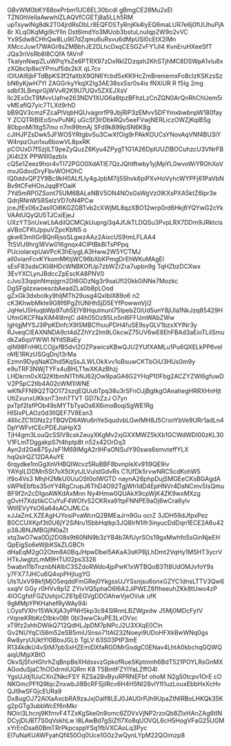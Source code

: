 GBvWM0bKY68oxPrbm1UC6EL30bcdI gBmgCE28Mu2xEl TZN0hVeIlaAwwhIZLAQVfCGETj8a5LLh5RM
upTsywlNg8dk2T04jrdRsDbLr8EQFDSTyRnjKk4lyEQ6maLUR7e6j0fUUhuPjA8r XLqOKqMgi9cYlIn
Dst6imdYo3MUob3bstuLnuIqp2W9o2vVC Yx9Sdw8CHhQw8Lu9il7dZqmu6uRsvu6dMpUSl0cEtX2lMn
XMccJuw17WAGr8sZMBbhJE2DLhcDxqCESGZvFY1JI4 KvnEruHXeeSfT JQa3riVsRb8I8CQfA fAVnF
TkalynNwpZLuWPqYsZe6PTRX97zDxRklZDzqah2KhSTjhMC8DSWpA1vlu8xzXQbcIp8xcYPmuf5dx2kX
qL7cv lOIUAl6jbFTdBpKS3f2faltbX9QN6Ycbd5xKKIHcZmBreniemxFo8cIzKSKzsSzbN6yKjwH7Yl
ZAGGrkyYkqX2Ig3AE38sxSsr0s4is fNXiUR R f5lg 2mg sdbf3LBmprGjWVvR2K9U7UQv5ZXEJXsV
llc2ExOcT9MvvUafne263NDV1XUG6a6tpzBFhzLzCnZQN0ArQnRhChUem5ivMEaflQ7yic7TLXit9rhD
 bB9QV3cmzFZcaPlVqbHQUvagnrfP9JbjRlP3zEMvv5DFYmxbwbnpW180fayY ZCQTRlBIEoSnvPuNKj
uGcSf3lrDbkRQv5eeFVwjNERLiczOWZjKqiBSg 80bpnMi1Itg57mo n7m99tmAj SFd9k899pSN6K8g
cJlHJPZsDwk5JFWO5YRtgbv5u3CwXfOig9rPAkKOUCsYNovAqVNf4BU3iYW4npzOun1xu6bowVL8pxRK
pCOUxD7fSzjILT9peZyQuzZ6Kyu4ZPygT1G1A26DpIUUZIBOCuhzcU3VNrFBjXi4t2X PPWIII0azbIx
cQ5e1Zeez9hor4vTI72PGO0XdATIE7QzJQhtftwby1yjMpYL0wvoWiYROhXoVmvJGdooDryFbvWOHOhC
IQ0ddvQP2Y9Bc9kH0ALfLIy4gJpbM7ij5Shvk6piPXvHoVyhcWYPFj61PaVbNBv9tCFeHOnJqq8YOaiK
7Yd5mRP0ZSont75UM6BALeNBV5ON4NOsGsWgVz0lKXsPXA5ktZ6lpr3e QdrjRNnWS8SelzVD7oN4PCw
jceJfEx06x2asIIOi6KGZGBTvb2cXWjML8qzXBO12wrp0rd6Hkj6YQYwG2cYkVAAtUQyQU5TJCxiEjeJ
UXzYTSnUxwLbAdiIQCMCjkUuprgi3q4JfJkTLDQSu3PvpLRX7DDm9JRktcisaVBoCFKtJppuVZpcKbN5
o gkw63mltGrBQnRjsoSLgwzAAz2AixcUS9tmLFLAA4 TtSVlJ9hrg18Vw016gnqx4CIPtBkBITsPPpq
PUciolarxpUaVPcK3hEiygLA3Hww2W5YCTMJ aIl0vianFcvKYkomMKtjWC96bXbKPmgDrEhWKuMAgEl
sEsF83sdsCKli8HDcWNBKOfUp7zbWZrZra7upbn9g TqHZbzDCXwx 3EvYXCLynJBdccZpEscKA8PNV0
cJvo33qqinNmpjgrn2Dl6GDzNg3r9saUfI20kk0iNNe7Mozkc DgSFgilzxwoescbAeadZLa0b8pLOod
gZxGk3dxboIky9hljMTh29usg4QxIblX89o6 n2 cK3KhwbMkte9G8f6PgZtUNHhSjD5EYfPowwnVjl2
JqHeIJ5HuqbWp97uh5EIY8Hqulmunl75IpebZ0iUd5unY8jUla1NkJzq85429HUfmGKCFNaXiM4I8mjC
d4h05Oz85Ln5nl6FFUmWAbZWw lgHgjMYSJ3lPpKDnfcX9lSMBCfhuuPDH4fuSE9syGLV1bzxXYlNr3y
RJveqClEAXNNDA9ct4dZZhYz2lm9LGkcwZ75UV6wE8EhFBAd3aEioTLilSmudkZa6qsYWWl NYdSBaEy
qlN98FnHKLCOjjxfB5dvI2OZPawicsKBwQJU2YUfXAMLu1Pu6QXELkPP6velrAfE1RKzUSGqDnj13rMa
Ezmn9DyqNaKDhd5KqSsJLWLOkXvv1oBsuwCKTbOiU3HUs0m9y e9uTRF3NWjTYFx4uBHLT1wXKAzBhzj
LHDkrm0xXQ2KtbmN1ThNJ62jOw9paGA6G2YHqP10Fbg2ACZYZWl6gfuwD V2PSpC2tlb4A02cWM1iWNE
wKfkFFN9Q2TQO172szqEQUubTpq38u3rSFnOJjBgtkgOAnahegHRRXHnHjtUtiZxunxUKksnT3mhTTVT
GD7kZzJ O7yn pxTpf2IsfPOb49sMYTbTyaOs6X6imoBoqiSgWE1Rg HlSlxPLAOz0d3IIQEF7V8Esn3
46licZC1lGNz2zTBQVD6AWu6nYeSqudvbLGwIMH8J5CrsnYbVe9URr1adLn4DpYWFvtCEcPDEJlaHpX3
TjH4gm3LouQcSSlV8cskZeuyXKgMv2xjGXXMWZ5kXb1GCWdWDI00zKL30V1FLmTDggakpS7t4hptp8t
n52x42OrDq3 Ayn2d2Ge87SyJsF1M69IMgA2rIHFaONSulY90sws6smvteffYLX hqQsIrQZ12DAAuYE
6rqydke1mGgXnVHBQIWcvz5RuBBF8bvnpIeXv91l9QE9iv YAYqILDDMn5St7oX5tXytJLVulstGdvRs
C1UfDk5rvwNRC5cdKohW5 if9o4Vs3 MhjH2MkU0UuOSt0oIWGTD naynA26phpDujSMGEeCKsBGAgdA
sWPkEbfbs35oYY4RgCrupJ6ThD4O92TgjWh1dD4EpHNVr4DsNCmv5IsQmu BF9f2n2cDIgoAWKdAxMnn
Ny4Hmw0QUAkX9cpWjK4ZK9wxMXzg gOvH7XdzIikCCuYuF4WOfvS2CKRxa91tpFNNPE9aOj6wCra6ylv
WtIIEVyYsO6a64sACtJMLCs xJJaZmLXZEAgHJYosiPvaWcnQ2BMEaJrn9Gu ocrZ 3JDH59dJfpxPez
B0CCUXKpf3t0U6jY2SiNru1SbbHqtkp3JQ8IrN1ifr3inyucDdDqn1ECE2A6u42p38JBNJMBGjIN0aZt
xtq3wO7wa0Dj2D08s9t60NN9b3zYB4b7AfUyrSOs19gxMwhfo5sGinNjeEHQpEigSo6eWjbKSkZLGBCh
dHaEqM2gO2Otm8A0BqJHpwDbel5AKaA3sKPBjLhDmt2VqHy1MSHT3ycrVHTkJwgtzLmM9HTU02ps3326
5wabn11bTnznbNAlbC3SZdoRWdo4jpPwK1xWTBQoB3Tt8UdOMJvfoY9s y7FX77JHCu6Q4xpPHjIugYG
Uls1UxV98kfjMjO5eqddFmGRej0YkgssUJYSsnjsu6onxGZYC1dnsLTTV3Qw6sxqlV GGy r0HVv8p1Z
ZYivVQ5phaO6l6A2JiPWEZ6fIheeuhZKk8tUwo4zP 4IOCgfstFGZUshjoCZ61pEGVgDDOAhwVjeOVuk
ufK 9gMMpYPKHahefRyWAy94i LOysfVXhr15WkXjA3yPNH5kp3c84SlRnnLBZWgxdw J5Mj0MDcFytV
rVqneKRbKcDlbkv0Bt 0bl3wwCkuPE3LxOVxc xT9fz2xhhDWikQ712QdHLJpDM7pNPcJ2U3XXqE0CIn
Gv2NUYqCiS6m52eSB5miUSnso71tAl232Noeyi9UDoHFXkBwWNq0gs Rw8yryUUktYI0BbvJGLb TgLV
63S03PtP3mE R134kdkU4vStM7pbSxHZEmiDXfaRGDMrGodgC0ENav4LhtA0kbchqGQWQaiqUMjpXBtO
OkvSjSfxHGhrhZqBnpBeXHdssvzGpkofRueSKptmnh6BdT521POYLRsGnMXAGoduSjaC1hODdrmIUQRm
K8 T5BmtFZYlYaLZffO4l YgsUJdj1UuCXnZNkcFSY RZSa28vByuRPRNEFbf ohoM N2g50tcpv1OrE
cO NKGmcPFfQ9bjcZnxwbJi8BcRFSjilRcv6H4H5NI28vlYfl1uzLouxEbbHxXcHvQJI9wSFGjcEURa9
Dx8ugOJ72AIXaAxcbRA9zaJxjOaIf8LEJ0JAU0rPJh9UpaZtNIRBoLHKQk35Kg2pGTg3ubbWcEf6nMkr
NOiri3Lhcnj9KfmvF4TZxKgSke0n9omc6ZDVxVjNP2rzoQb8ZIxHAnZAg6tINDCyjDIJBT7S0qVskhLw
l8LAwBd7gSiZfI7Xo8qUOVQL6cH5HogVFaG25UGM xYrEnDsa60BmTRrPkpcsppYSq1fbVXCAoLq3Pyc
El7uNaKUAWFyahQf450Oq0Uce1G0z2wQynLYpM22QOimzp8
